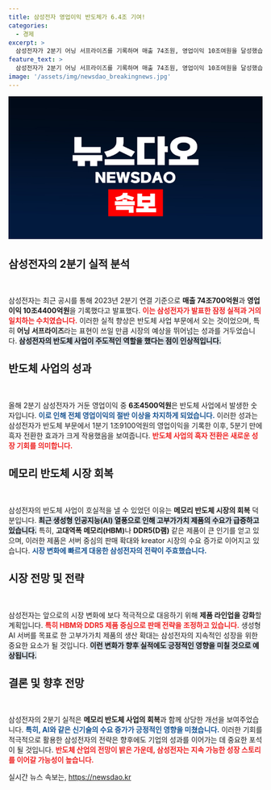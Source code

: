 ```yaml
---
title: 삼성전자 영업이익 반도체가 6.4조 기여!
categories:
  - 경제
excerpt: >
  삼성전자가 2분기 어닝 서프라이즈를 기록하며 매출 74조원, 영업이익 10조여원을 달성했습니다. 반도체 부문의 폭발적인 성장은 생성형 AI 수요 증가 덕분입니다!
feature_text: >
  삼성전자가 2분기 어닝 서프라이즈를 기록하며 매출 74조원, 영업이익 10조여원을 달성했습니다. 반도체 부문의 폭발적인 성장은 생성형 AI 수요 증가 덕분입니다!
image: '/assets/img/newsdao_breakingnews.jpg'
---
```


<p><img src="/assets/img/newsdao_breakingnews.jpg" alt="ontimetimes 속보" /></p>

<h2 data-ke-size="size26">삼성전자의 2분기 실적 분석</h2>

<p data-ke-size="size16">&nbsp;</p>

<p>삼성전자는 최근 공시를 통해 2023년 2분기 연결 기준으로 <strong>매출 74조700억원</strong>과 <strong>영업이익 10조4400억원</strong>을 기록했다고 발표했다. <b><span style="color: #ee2323;">이는 삼성전자가 발표한 잠정 실적과 거의 일치하는 수치였습니다.</span></b> 이러한 실적 향상은 반도체 사업 부문에서 오는 것이었으며, 특히 <strong>어닝 서프라이즈</strong>라는 표현이 쓰일 만큼 시장의 예상을 뛰어넘는 성과를 거두었습니다. <b><span style="background-color: #21538527;">삼성전자의 반도체 사업이 주도적인 역할을 했다는 점이 인상적입니다.</span></b></p>

<h2 data-ke-size="size26">반도체 사업의 성과</h2>

<p data-ke-size="size16">&nbsp;</p>

<p>올해 2분기 삼성전자가 거둔 영업이익 중 <strong>6조4500억원</strong>은 반도체 사업에서 발생한 숫자입니다. <b><span style="color: #1a5490;">이로 인해 전체 영업이익의 절반 이상을 차지하게 되었습니다.</span></b> 이러한 성과는 삼성전자가 반도체 부문에서 1분기 1조9100억원의 영업이익을 기록한 이후, 5분기 만에 흑자 전환한 효과가 크게 작용했음을 보여줍니다. <b><span style="color: #ee2323;">반도체 사업의 흑자 전환은 새로운 성장 기회를 의미합니다.</span></b></p>

<h2 data-ke-size="size26">메모리 반도체 시장 회복</h2>

<p data-ke-size="size16">&nbsp;</p>

<p>삼성전자의 반도체 사업이 호실적을 낼 수 있었던 이유는 <strong>메모리 반도체 시장의 회복</strong> 덕분입니다. <b><span style="background-color: #21538527;">최근 생성형 인공지능(AI) 열풍으로 인해 고부가가치 제품의 수요가 급증하고 있습니다.</span></b> 특히, <strong>고대역폭 메모리(HBM)</strong>나 <strong>DDR5(D램)</strong> 같은 제품이 큰 인기를 얻고 있으며, 이러한 제품은 서버 중심의 판매 확대와 kreator 시장의 수요 증가로 이어지고 있습니다. <b><span style="color: #1a5490;">시장 변화에 빠르게 대응한 삼성전자의 전략이 주효했습니다.</span></b></p>

<h2 data-ke-size="size26">시장 전망 및 전략</h2>

<p data-ke-size="size16">&nbsp;</p>

<p>삼성전자는 앞으로의 시장 변화에 보다 적극적으로 대응하기 위해 <strong>제품 라인업을 강화</strong>할 계획입니다. <b><span style="color: #ee2323;">특히 HBM와 DDR5 제품 중심으로 판매 전략을 조정하고 있습니다.</span></b> 생성형 AI 서버를 목표로 한 고부가가치 제품의 생산 확대는 삼성전자의 지속적인 성장을 위한 중요한 요소가 될 것입니다. <b><span style="background-color: #21538527;">이런 변화가 향후 실적에도 긍정적인 영향을 미칠 것으로 예상됩니다.</span></b></p>

<h2 data-ke-size="size26">결론 및 향후 전망</h2>

<p data-ke-size="size16">&nbsp;</p>

<p>삼성전자의 2분기 실적은 <strong>메모리 반도체 사업의 회복</strong>과 함께 상당한 개선을 보여주었습니다. <b><span style="color: #1a5490;">특히, AI와 같은 신기술의 수요 증가가 긍정적인 영향을 미쳤습니다.</span></b> 이러한 기회를 적극적으로 활용한 삼성전자의 전략은 향후에도 기업의 성과를 이어가는 데 중요한 포석이 될 것입니다. <b><span style="color: #ee2323;">반도체 산업의 전망이 밝은 가운데, 삼성전자는 지속 가능한 성장 스토리를 이어갈 가능성이 높습니다.</span></b></p>
실시간 뉴스 속보는, <a href="https://newsdao.kr" rel="dofollow">https://newsdao.kr</a>


